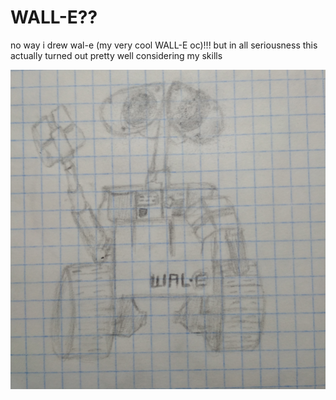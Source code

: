 # WALL-E??

no way i drew wal-e (my very cool WALL-E oc)!!! but in all seriousness this actually turned out pretty well considering my skills

![image](/blog/posts/21/07/16/image.jpg)
